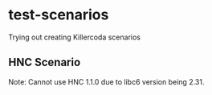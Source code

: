 # test-scenarios

Trying out creating Killercoda scenarios



## HNC Scenario

Note: Cannot use HNC 1.1.0 due to libc6 version being 2.31.

